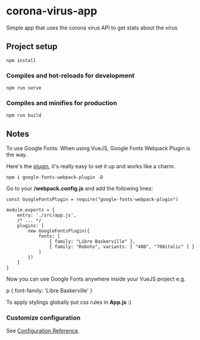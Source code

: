 # corona-virus-app

Simple app that uses the corona virus API to get stats about
the virus

## Project setup

```
npm install
```

### Compiles and hot-reloads for development

```
npm run serve
```

### Compiles and minifies for production

```
npm run build
```

## Notes

To use Google Fonts:
When using VueJS, Google Fonts Webpack Plugin is the way.

Here's the [plugin](https://www.npmjs.com/package/google-fonts-webpack-plugin), it's really easy to set it up and works like a charm.

`npm i google-fonts-webpack-plugin -D`

Go to your **/webpack.config.js** and add the following lines:

``` 
const GoogleFontsPlugin = require("google-fonts-webpack-plugin")

module.exports = {
    entry: './src/app.js',
    /* ... */
    plugins: [
        new GoogleFontsPlugin({
            fonts: [
                { family: "Libre Baskerville" },
                { family: "Roboto", variants: [ "400", "700italic" ] }
            ]
        })
    ]
}
```

Now you can use Google Fonts anywhere inside your VueJS project e.g.

p {
    font-family: 'Libre Baskerville'
}

 To apply stylings globally put css rules in **App.js** :)

### Customize configuration
See [Configuration Reference](https://cli.vuejs.org/config/).

